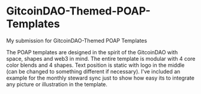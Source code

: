 # GitcoinDAO-Themed-POAP-Templates
My submission for GitcoinDAO-Themed POAP Templates

The POAP templates are designed in the spirit of the GitcoinDAO with space, shapes and web3 in mind. The entire template is modular with 4 core color blends and 4 shapes. Text position is static with logo in the middle (can be changed to something different if necessary). I've included an example for the monthly steward sync just to show how easy its to integrate any picture or illustration in the template.
